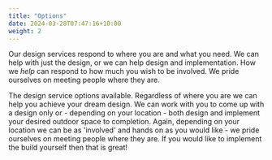 ```yaml
---
title: "Options"
date: 2024-03-28T07:47:16+10:00
weight: 2
---
```


Our design services respond to where you are and what you need. We can help with just the design, or we can help design and implementation. How we _help_ can respond to how much you wish to be involved. We pride ourselves on meeting people where they are.

The design service options available. Regardless of where you are we can help you achieve your dream design. We can work with you to come up with a design only or - depending on your location - both design and implement your desired outdoor space to completion. Again, depending on your location we can be as 'involved' and hands on as you would like - we pride ourselves on meeting people where they are. If you would like to implement the build yourself then that is great! 

